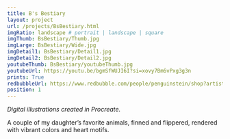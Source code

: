 ```yaml
---
title: B's Bestiary
layout: project
url: /projects/BsBestiary.html
imgRatio: landscape # portrait | landscape | square
imgThumb: BsBestiary/Thumb.jpg
imgLarge: BsBestiary/Wide.jpg
imgDetail1: BsBestiary/Detail1.jpg
imgDetail2: BsBestiary/Detail2.jpg
youtubeThumb: BsBestiary/youtubeThumb.jpg
youtubeUrl: https://youtu.be/bgmSfWUJI6I?si=xovy7Bm6vPxg3g3n
prints: True
redbubbleUrl: https://www.redbubble.com/people/penguinstein/shop?artistUserName=penguinstein&asc=u&collections=3987286&iaCode=all-departments&sortOrder=relevant
position: 1
---
```


*Digital illustrations created in Procreate.*

A couple of my daughter’s favorite animals, finned and flippered, rendered with vibrant colors and heart motifs.
